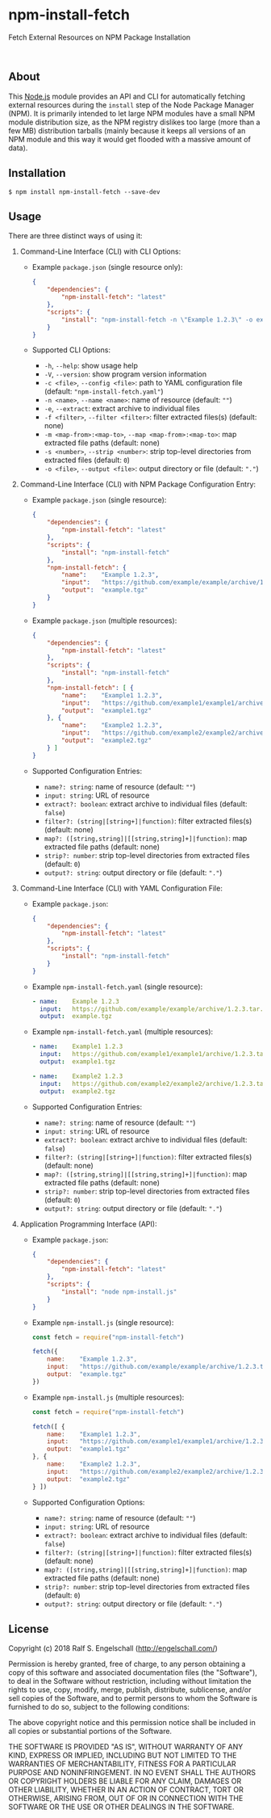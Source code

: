 
npm-install-fetch
=================

Fetch External Resources on NPM Package Installation

<p/>
<img src="https://nodei.co/npm/npm-install-fetch.png?downloads=true&stars=true" alt=""/>

<p/>
<img src="https://david-dm.org/rse/npm-install-fetch.png" alt=""/>

About
-----

This [Node.js](https://nodejs.org) module provides an API and CLI for
automatically fetching external resources during the `install` step
of the Node Package Manager (NPM). It is primarily intended to let
large NPM modules have a small NPM module distribution size, as the NPM
registry dislikes too large (more than a few MB) distribution tarballs
(mainly because it keeps all versions of an NPM module and this way it
would get flooded with a massive amount of data).

Installation
------------

```shell
$ npm install npm-install-fetch --save-dev
```

Usage
-----

There are three distinct ways of using it:

1. Command-Line Interface (CLI) with CLI Options:<br/>

    - Example `package.json` (single resource only):

        ```json
        {
            "dependencies": {
                "npm-install-fetch": "latest"
            },
            "scripts": {
                "install": "npm-install-fetch -n \"Example 1.2.3\" -o example.tgz https://github.com/example/example/archive/1.2.3.tar.gz"
            }
        }
        ```

    - Supported CLI Options:

        - `-h`, `--help`: show usage help
        - `-V`, `--version`: show program version information
        - `-c <file>`, `--config <file>`: path to YAML configuration file (default: `"npm-install-fetch.yaml"`)
        - `-n <name>`, `--name <name>`: name of resource (default: `""`)
        - `-e`, `--extract`: extract archive to individual files
        - `-f <filter>`, `--filter <filter>`: filter extracted files(s) (default: none)
        - `-m <map-from>:<map-to>`, `--map <map-from>:<map-to>`: map extracted file paths (default: none)
        - `-s <number>`, `--strip <number>`: strip top-level directories from extracted files (default: `0`)
        - `-o <file>`, `--output <file>`: output directory or file (default: `"."`)

2. Command-Line Interface (CLI) with NPM Package Configuration Entry:<br/>

    - Example `package.json` (single resource):

        ```json
        {
            "dependencies": {
                "npm-install-fetch": "latest"
            },
            "scripts": {
                "install": "npm-install-fetch"
            },
            "npm-install-fetch": {
                "name":    "Example 1.2.3",
                "input":   "https://github.com/example/example/archive/1.2.3.tar.gz",
                "output":  "example.tgz"
            }
        }
        ```

    - Example `package.json` (multiple resources):

        ```json
        {
            "dependencies": {
                "npm-install-fetch": "latest"
            },
            "scripts": {
                "install": "npm-install-fetch"
            },
            "npm-install-fetch": [ {
                "name":    "Example1 1.2.3",
                "input":   "https://github.com/example1/example1/archive/1.2.3.tar.gz",
                "output":  "example1.tgz"
            }, {
                "name":    "Example2 1.2.3",
                "input":   "https://github.com/example2/example2/archive/1.2.3.tar.gz",
                "output":  "example2.tgz"
            } ]
        }
        ```

    - Supported Configuration Entries:

        - `name?: string`: name of resource (default: `""`)
        - `input: string`: URL of resource
        - `extract?: boolean`: extract archive to individual files (default: `false`)
        - `filter?: (string|[string+]|function)`: filter extracted files(s) (default: none)
        - `map?: ([string,string]|[[string,string]+]|function)`: map extracted file paths (default: none)
        - `strip?: number`: strip top-level directories from extracted files (default: `0`)
        - `output?: string`: output directory or file (default: `"."`)

3. Command-Line Interface (CLI) with YAML Configuration File:<br/>

    - Example `package.json`:

        ```json
        {
            "dependencies": {
                "npm-install-fetch": "latest"
            },
            "scripts": {
                "install": "npm-install-fetch"
            }
        }
        ```

    - Example `npm-install-fetch.yaml` (single resource):

        ```yaml
        - name:    Example 1.2.3
          input:   https://github.com/example/example/archive/1.2.3.tar.gz
          output:  example.tgz
        ```

    - Example `npm-install-fetch.yaml` (multiple resources):

        ```yaml
        - name:    Example1 1.2.3
          input:   https://github.com/example1/example1/archive/1.2.3.tar.gz
          output:  example1.tgz

        - name:    Example2 1.2.3
          input:   https://github.com/example2/example2/archive/1.2.3.tar.gz
          output:  example2.tgz
        ```

    - Supported Configuration Entries:

        - `name?: string`: name of resource (default: `""`)
        - `input: string`: URL of resource
        - `extract?: boolean`: extract archive to individual files (default: `false`)
        - `filter?: (string|[string+]|function)`: filter extracted files(s) (default: none)
        - `map?: ([string,string]|[[string,string]+]|function)`: map extracted file paths (default: none)
        - `strip?: number`: strip top-level directories from extracted files (default: `0`)
        - `output?: string`: output directory or file (default: `"."`)

4. Application Programming Interface (API):<br/>

    - Example `package.json`:

        ```json
        {
            "dependencies": {
                "npm-install-fetch": "latest"
            },
            "scripts": {
                "install": "node npm-install.js"
            }
        }
        ```

    - Example `npm-install.js` (single resource):

        ```js
        const fetch = require("npm-install-fetch")

        fetch({
            name:    "Example 1.2.3",
            input:   "https://github.com/example/example/archive/1.2.3.tar.gz",
            output:  "example.tgz"
        })
        ```

    - Example `npm-install.js` (multiple resources):

        ```js
        const fetch = require("npm-install-fetch")

        fetch([ {
            name:    "Example1 1.2.3",
            input:   "https://github.com/example1/example1/archive/1.2.3.tar.gz",
            output:  "example1.tgz"
        }, {
            name:    "Example2 1.2.3",
            input:   "https://github.com/example2/example2/archive/1.2.3.tar.gz",
            output:  "example2.tgz"
        } ])
        ```

    - Supported Configuration Options:

        - `name?: string`: name of resource (default: `""`)
        - `input: string`: URL of resource
        - `extract?: boolean`: extract archive to individual files (default: `false`)
        - `filter?: (string|[string+]|function)`: filter extracted files(s) (default: none)
        - `map?: ([string,string]|[[string,string]+]|function)`: map extracted file paths (default: none)
        - `strip?: number`: strip top-level directories from extracted files (default: `0`)
        - `output?: string`: output directory or file (default: `"."`)

License
-------

Copyright (c) 2018 Ralf S. Engelschall (http://engelschall.com/)

Permission is hereby granted, free of charge, to any person obtaining
a copy of this software and associated documentation files (the
"Software"), to deal in the Software without restriction, including
without limitation the rights to use, copy, modify, merge, publish,
distribute, sublicense, and/or sell copies of the Software, and to
permit persons to whom the Software is furnished to do so, subject to
the following conditions:

The above copyright notice and this permission notice shall be included
in all copies or substantial portions of the Software.

THE SOFTWARE IS PROVIDED "AS IS", WITHOUT WARRANTY OF ANY KIND,
EXPRESS OR IMPLIED, INCLUDING BUT NOT LIMITED TO THE WARRANTIES OF
MERCHANTABILITY, FITNESS FOR A PARTICULAR PURPOSE AND NONINFRINGEMENT.
IN NO EVENT SHALL THE AUTHORS OR COPYRIGHT HOLDERS BE LIABLE FOR ANY
CLAIM, DAMAGES OR OTHER LIABILITY, WHETHER IN AN ACTION OF CONTRACT,
TORT OR OTHERWISE, ARISING FROM, OUT OF OR IN CONNECTION WITH THE
SOFTWARE OR THE USE OR OTHER DEALINGS IN THE SOFTWARE.

